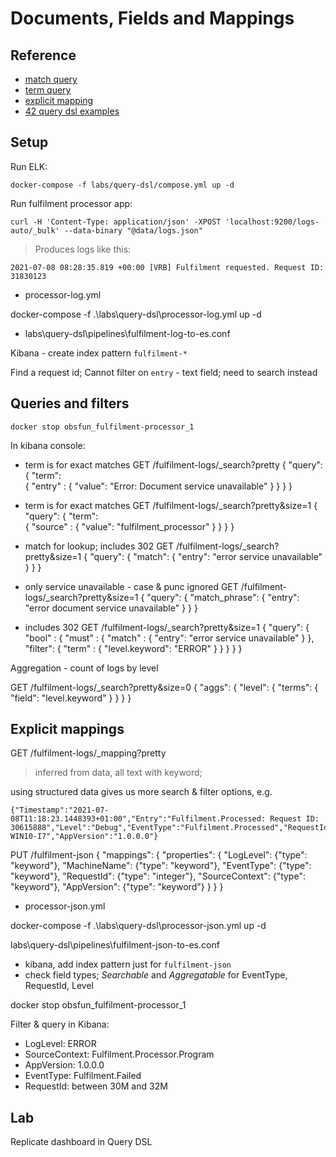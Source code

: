 # Documents, Fields and Mappings

## Reference

- [match query](https://www.elastic.co/guide/en/elasticsearch/reference/current/query-dsl-match-query.html)
- [term query](https://www.elastic.co/guide/en/elasticsearch/reference/current/term-level-queries.html)
- [explicit mapping](https://www.elastic.co/guide/en/elasticsearch/reference/current/explicit-mapping.html)
- [42 query dsl examples](https://coralogix.com/blog/42-elasticsearch-query-examples-hands-on-tutorial/)

## Setup

Run ELK:

```
docker-compose -f labs/query-dsl/compose.yml up -d
```


Run fulfilment processor app:

```
curl -H 'Content-Type: application/json' -XPOST 'localhost:9200/logs-auto/_bulk' --data-binary "@data/logs.json"
```

> Produces logs like this:

```
2021-07-08 08:28:35.819 +00:00 [VRB] Fulfilment requested. Request ID: 31830123
```
- processor-log.yml

docker-compose -f .\labs\query-dsl\processor-log.yml up -d



- labs\query-dsl\pipelines\fulfilment-log-to-es.conf

Kibana - create index pattern `fulfilment-*`

Find a  request id; 
Cannot filter on `entry` - text field; need to search instead

## Queries and filters

```
docker stop obsfun_fulfilment-processor_1
```

In kibana console:

- term is for exact matches
GET /fulfilment-logs/_search?pretty
{ 
    "query": 
    { 
        "term":  
        {
            "entry" : 
            {
                "value": "Error: Document service unavailable"
            }
        }
    } 
}

- term is for exact matches
GET /fulfilment-logs/_search?pretty&size=1
{ 
    "query": 
    { 
        "term":  
        {
            "source" : 
            {
                "value": "fulfilment_processor"
            }
        }
    } 
}

- match for lookup; includes 302
GET /fulfilment-logs/_search?pretty&size=1
{ 
    "query": 
    { 
        "match":
        {
          "entry": "error service unavailable"
        }
    }
}

-  only service unavailable - case & punc ignored
GET /fulfilment-logs/_search?pretty&size=1
{ 
    "query": 
    { 
        "match_phrase":
        {
          "entry": "error document service unavailable"
        }
    }
}

- includes 302
GET /fulfilment-logs/_search?pretty&size=1
{ 
    "query": 
    {
      "bool" : {
        "must" : {
          "match" : { "entry": "error service unavailable" }
        },
      "filter": {
        "term" : { "level.keyword": "ERROR" }
      }
      }
    }
}

Aggregation - count of logs by level

GET /fulfilment-logs/_search?pretty&size=0
{
  "aggs": {
    "level": {
      "terms": { "field": "level.keyword" }
    }
  }
}


## Explicit mappings

GET /fulfilment-logs/_mapping?pretty

> inferred from data, all text with keyword; 

using structured data gives us more search & filter options, e.g.

```
{"Timestamp":"2021-07-08T11:18:23.1448393+01:00","Entry":"Fulfilment.Processed: Request ID: 30615888","Level":"Debug","EventType":"Fulfilment.Processed","RequestId":30615888,"SourceContext":"Fulfilment.Processor.Program","MachineName":"SC-WIN10-I7","AppVersion":"1.0.0.0"}
```

PUT /fulfilment-json
{
  "mappings": {
    "properties": {
      "LogLevel": {"type": "keyword"},
      "MachineName": {"type": "keyword"},
      "EventType": {"type": "keyword"},
      "RequestId": {"type": "integer"},
      "SourceContext": {"type": "keyword"},
      "AppVersion": {"type": "keyword"}
    }
  }
}

- processor-json.yml

docker-compose -f .\labs\query-dsl\processor-json.yml up -d


labs\query-dsl\pipelines\fulfilment-json-to-es.conf

- kibana, add index pattern just for `fulfilment-json`
- check field types; _Searchable_ and _Aggregatable_ for EventType, RequestId, Level

docker stop obsfun_fulfilment-processor_1

Filter & query in Kibana:

- LogLevel: ERROR
- SourceContext: Fulfilment.Processor.Program
- AppVersion: 1.0.0.0
- EventType: Fulfilment.Failed
- RequestId: between 30M and 32M



## Lab

Replicate dashboard in Query DSL